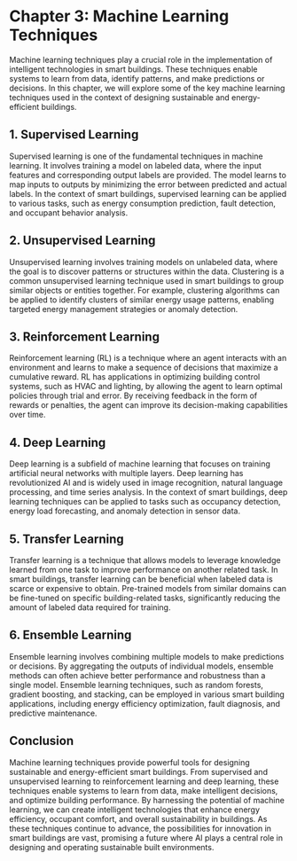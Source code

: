 Chapter 3: Machine Learning Techniques
======================================

Machine learning techniques play a crucial role in the implementation of intelligent technologies in smart buildings. These techniques enable systems to learn from data, identify patterns, and make predictions or decisions. In this chapter, we will explore some of the key machine learning techniques used in the context of designing sustainable and energy-efficient buildings.

**1. Supervised Learning**
--------------------------

Supervised learning is one of the fundamental techniques in machine learning. It involves training a model on labeled data, where the input features and corresponding output labels are provided. The model learns to map inputs to outputs by minimizing the error between predicted and actual labels. In the context of smart buildings, supervised learning can be applied to various tasks, such as energy consumption prediction, fault detection, and occupant behavior analysis.

**2. Unsupervised Learning**
----------------------------

Unsupervised learning involves training models on unlabeled data, where the goal is to discover patterns or structures within the data. Clustering is a common unsupervised learning technique used in smart buildings to group similar objects or entities together. For example, clustering algorithms can be applied to identify clusters of similar energy usage patterns, enabling targeted energy management strategies or anomaly detection.

**3. Reinforcement Learning**
-----------------------------

Reinforcement learning (RL) is a technique where an agent interacts with an environment and learns to make a sequence of decisions that maximize a cumulative reward. RL has applications in optimizing building control systems, such as HVAC and lighting, by allowing the agent to learn optimal policies through trial and error. By receiving feedback in the form of rewards or penalties, the agent can improve its decision-making capabilities over time.

**4. Deep Learning**
--------------------

Deep learning is a subfield of machine learning that focuses on training artificial neural networks with multiple layers. Deep learning has revolutionized AI and is widely used in image recognition, natural language processing, and time series analysis. In the context of smart buildings, deep learning techniques can be applied to tasks such as occupancy detection, energy load forecasting, and anomaly detection in sensor data.

**5. Transfer Learning**
------------------------

Transfer learning is a technique that allows models to leverage knowledge learned from one task to improve performance on another related task. In smart buildings, transfer learning can be beneficial when labeled data is scarce or expensive to obtain. Pre-trained models from similar domains can be fine-tuned on specific building-related tasks, significantly reducing the amount of labeled data required for training.

**6. Ensemble Learning**
------------------------

Ensemble learning involves combining multiple models to make predictions or decisions. By aggregating the outputs of individual models, ensemble methods can often achieve better performance and robustness than a single model. Ensemble learning techniques, such as random forests, gradient boosting, and stacking, can be employed in various smart building applications, including energy efficiency optimization, fault diagnosis, and predictive maintenance.

**Conclusion**
--------------

Machine learning techniques provide powerful tools for designing sustainable and energy-efficient smart buildings. From supervised and unsupervised learning to reinforcement learning and deep learning, these techniques enable systems to learn from data, make intelligent decisions, and optimize building performance. By harnessing the potential of machine learning, we can create intelligent technologies that enhance energy efficiency, occupant comfort, and overall sustainability in buildings. As these techniques continue to advance, the possibilities for innovation in smart buildings are vast, promising a future where AI plays a central role in designing and operating sustainable built environments.
